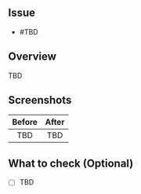 ## Issue
- #TBD

## Overview
TBD

## Screenshots
|Before|After|
|:--:|:--:|
|TBD|TBD|

## What to check (Optional)
- [ ] TBD